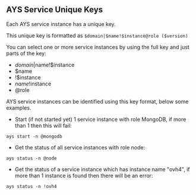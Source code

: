 ## AYS Service Unique Keys

Each AYS service instance has a unique key.

This unique key is formatted as `$domain|$name!$instance@role ($version)`

You can select one or more service instances by using the full key and just parts of the key:

+ $domain|$name!$instance
+ $name
+ !$instance
+ $name!$instance
+ @role

AYS service instances can be identified using this key format, below some examples.

- Start (if not started yet) 1 service instance with role MongoDB, if more than 1 then this will fail:

```shell
ays start -n @mongodb
```

- Get the status of all service instances with role node:

```shell
ays status -n @node
```

- Get the status of a service instance which has instance name "ovh4", if more than 1 instance is found then there will be an error:

```shell
ays status -n !ovh4
```